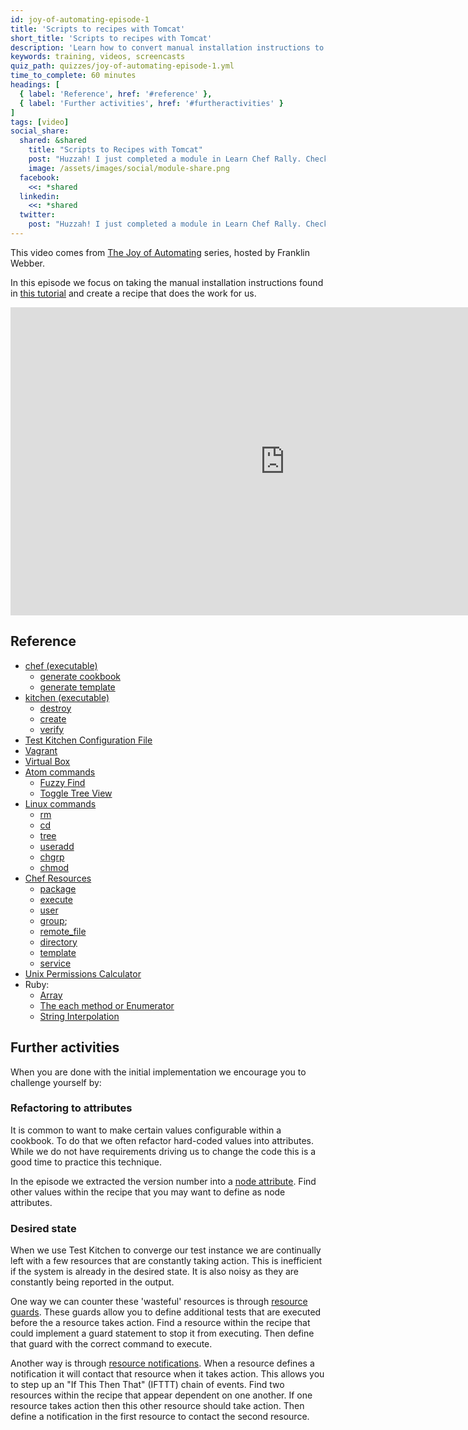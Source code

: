 ```yaml
---
id: joy-of-automating-episode-1
title: 'Scripts to recipes with Tomcat'
short_title: 'Scripts to recipes with Tomcat'
description: 'Learn how to convert manual installation instructions to automated, tested recipes, using Tomcat as an example.'
keywords: training, videos, screencasts
quiz_path: quizzes/joy-of-automating-episode-1.yml
time_to_complete: 60 minutes
headings: [
  { label: 'Reference', href: '#reference' },
  { label: 'Further activities', href: '#furtheractivities' }
]
tags: [video]
social_share:
  shared: &shared
    title: "Scripts to Recipes with Tomcat"
    post: "Huzzah! I just completed a module in Learn Chef Rally. Check it out: learn.chef.io #learnchef"
    image: /assets/images/social/module-share.png
  facebook:
    <<: *shared
  linkedin:
    <<: *shared
  twitter:
    post: "Huzzah! I just completed a module in Learn Chef Rally. Check it out. #learnchef"
---
```

This video comes from [The Joy of Automating](https://www.youtube.com/playlist?list=PL11cZfNdwNyORJfIYA8t07PRMchyDXIjq) series, hosted by Franklin Webber.

In this episode we focus on taking the manual installation instructions found in [this tutorial](https://www.digitalocean.com/community/tutorials/how-to-install-apache-tomcat-8-on-centos-7) and create a recipe that does the work for us.

<iframe width="877" height="493" src="https://www.youtube.com/embed/FOYc_SGWE-0?list=PL11cZfNdwNyORJfIYA8t07PRMchyDXIjq" frameborder="0" allowfullscreen></iframe>

## Reference

* [chef (executable)](https://docs.chef.io/ctl_chef.html)
  * [generate cookbook](https://docs.chef.io/ctl_chef.html#chef-generate-cookbook)
  * [generate template](https://docs.chef.io/ctl_chef.html#chef-generate-template)
* [kitchen (executable)](https://docs.chef.io/ctl_kitchen.html)
  * [destroy](https://docs.chef.io/ctl_kitchen.html#kitchen-destroy)
  * [create](https://docs.chef.io/ctl_kitchen.html#kitchen-create)
  * [verify](https://docs.chef.io/ctl_kitchen.html#kitchen-verify)
* [Test Kitchen Configuration File](https://docs.chef.io/config_yml_kitchen.html)
* [Vagrant](https://docs.chef.io/plugin_kitchen_vagrant.html)
* [Virtual Box](https://www.vagrantup.com/docs/virtualbox/)
* [Atom commands](http://flight-manual.atom.io/)
  * [Fuzzy Find](http://flight-manual.atom.io/getting-started/sections/atom-basics/)
  * [Toggle Tree View](http://flight-manual.atom.io/getting-started/sections/atom-basics/)
* [Linux commands](http://www.mediacollege.com/linux/command/linux-command.html)
  * [rm](http://www.mediacollege.com/cgi-bin/man/page.cgi?topic=rm)
  * [cd](http://www.rapidtables.com/code/linux/cd.htm)
  * [tree](http://www.computerhope.com/unix/tree.htm)
  * [useradd](http://www.mediacollege.com/cgi-bin/man/page.cgi?topic=useradd)
  * [chgrp](http://www.mediacollege.com/cgi-bin/man/page.cgi?topic=chgrp)
  * [chmod](http://www.mediacollege.com/cgi-bin/man/page.cgi?topic=chmod)
* [Chef Resources](https://docs.chef.io/resources.html)
  * [package](https://docs.chef.io/resource_package.html)
  * [execute](https://docs.chef.io/resource_execute.html)
  * [user](https://docs.chef.io/resource_user.html)
  * [group](https://docs.chef.io/resource_group.html);
  * [remote_file](https://docs.chef.io/resource_remote_file.html)
  * [directory](https://docs.chef.io/resource_directory.html)
  * [template](https://docs.chef.io/resource_template.html)
  * [service](https://docs.chef.io/resource_service.html)
* [Unix Permissions Calculator](http://permissions-calculator.org/)
* Ruby:
  * [Array](http://www.rubydoc.info/stdlib/core/2.1.6/Array)
  * [The each method or Enumerator](http://www.rubydoc.info/stdlib/core/2.1.6/Enumerator)
  * [String Interpolation](https://en.wikibooks.org/wiki/Ruby_Programming/Syntax/Literals#Interpolation)

## Further activities

When you are done with the initial implementation we encourage you to challenge yourself by:

### Refactoring to attributes

It is common to want to make certain values configurable within a cookbook. To do that we often refactor hard-coded values into attributes. While we do not have requirements driving us to change the code this is a good time to practice this technique.

In the episode we extracted the version number into a [node attribute](https://docs.chef.io/attributes.html#attribute-files). Find other values within the recipe that you may want to define as node attributes.

### Desired state

When we use Test Kitchen to converge our test instance we are continually left with a few resources that are constantly taking action. This is inefficient if the system is already in the desired state. It is also noisy as they are constantly being reported in the output.

One way we can counter these 'wasteful' resources is through [resource guards](https://docs.chef.io/resources.html#guards). These guards allow you to define additional tests that are executed before the a resource takes action. Find a resource within the recipe that could implement a guard statement to stop it from executing. Then define that guard with the correct command to execute.

Another way is through [resource notifications](https://docs.chef.io/resources.html#notifications). When a resource defines a notification it will contact that resource when it takes action. This allows you to step up an "If This Then That" (IFTTT) chain of events. Find two resources within the recipe that appear dependent on one another. If one resource takes action then this other resource should take action. Then define a notification in the first resource to contact the second resource.
